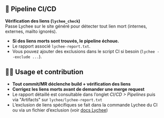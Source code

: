 ## 🚦 Pipeline CI/CD

**Vérification des liens (`lychee_check`)**  
   Passe Lychee sur le site généré pour détecter tout lien mort (internes, externes, mailto ignorés).  
   - **Si des liens morts sont trouvés, le pipeline échoue.**
   - Le rapport associé `lychee-report.txt`.
   - Vous pouvez ajouter des exclusions dans le script CI si besoin (`lychee --exclude ...`).

## 👩‍💻 Usage et contribution

- **Tout commit/MR déclenche build + vérification des liens**
- **Corrigez les liens morts avant de demander une merge request**
- Le rapport détaillé est consultable dans l’onglet _CI/CD > Pipelines_ puis via "Artifacts" sur `lychee/lychee-report.txt`
- L’exclusion de liens spécifiques se fait dans la commande Lychee du CI ou via un fichier d’exclusion (voir [docs Lychee](https://lycheetweaker.readthedocs.io/en/docs-1.20/))